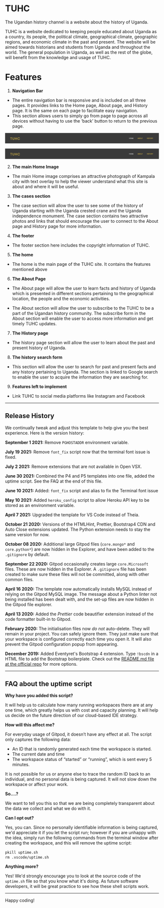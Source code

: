 # **TUHC**
The Ugandan history channel is a website about the history of Uganda.

TUHC is a website dedicated to keeping people educated about Uganda as a country, its people, the political climate, geographical climate, geographic regions, and economic climate in the past and present. The website will be aimed towards historians and students from Uganda and throughout the world. The general population in Uganda, as well as the rest of the globe, will benefit from the knowledge and usage of TUHC.

# Features
1. **Navigation Bar**

  * The entire navigation bar is responsive and is included on all three pages. It provides links to the Home page, About page, and History page. It is the same on each page to facilitate easy navigation. 
  * This section allows users to simply go from page to page across all devices without having to use the ‘back’ button to return to the previous page.

  ![The navigation bar](https://github.com/Radee1/the-ugandan-history-channel/blob/main/assets/images/navbar.png "navigation bar")

<img src="https://github.com/Radee1/the-ugandan-history-channel/blob/cfd2a66e95c908435b51d2baa8cb4f5f3b34781e/assets/images/navbar.png" alt="nav bar">

2. **The main Home Image**

  * The main Home image comprises an attractive photograph of Kampala city with text overlay to help the viewer   understand what this site is about and where it will be useful.

3. **The cases section**

 * The case section will allow the user to see some of the history of Uganda starting with the Uganda crested crane and the Uganda independence monument.  The case section contains two attractive photos and links that should encourage the user to connect to the About page and History page for more information.

4. **The footer**

 * The footer section here includes the copyright information of TUHC.

5. **The home**

 * The home is the main page of the TUHC site. It contains the features mentioned above

 6. **The About Page**

 * The About page will allow the user to learn facts and history of Uganda which is presented in different sections pertaining to the geographical location, the people and the economic activities.

 * The About section will allow the user to subscribe to the TUHC to be a part of the Ugandan history community. The subscribe form in the About section will enable the user to access more information and get timely TUHC updates.

 7. **The History page**

 * The history page section will allow the user to learn about the past and present history of Uganda.

 8. **The history search form**

 * This section will allow the user to search for past and present facts and any history pertaining to Uganda. The section is linked to Google search to enable the user to acquire the information they are searching for.

 9. **Features left to implement**

 * Link TUHC to social media platforms like Instagram and Facebook















------

## Release History

We continually tweak and adjust this template to help give you the best experience. Here is the version history:

**September 1 2021:** Remove `PGHOSTADDR` environment variable.

**July 19 2021:** Remove `font_fix` script now that the terminal font issue is fixed.

**July 2 2021:** Remove extensions that are not available in Open VSX.

**June 30 2021:** Combined the P4 and P5 templates into one file, added the uptime script. See the FAQ at the end of this file.

**June 10 2021:** Added: `font_fix` script and alias to fix the Terminal font issue

**May 10 2021:** Added `heroku_config` script to allow Heroku API key to be stored as an environment variable.

**April 7 2021:** Upgraded the template for VS Code instead of Theia.

**October 21 2020:** Versions of the HTMLHint, Prettier, Bootstrap4 CDN and Auto Close extensions updated. The Python extension needs to stay the same version for now.

**October 08 2020:** Additional large Gitpod files (`core.mongo*` and `core.python*`) are now hidden in the Explorer, and have been added to the `.gitignore` by default.

**September 22 2020:** Gitpod occasionally creates large `core.Microsoft` files. These are now hidden in the Explorer. A `.gitignore` file has been created to make sure these files will not be committed, along with other common files.

**April 16 2020:** The template now automatically installs MySQL instead of relying on the Gitpod MySQL image. The message about a Python linter not being installed has been dealt with, and the set-up files are now hidden in the Gitpod file explorer.

**April 13 2020:** Added the _Prettier_ code beautifier extension instead of the code formatter built-in to Gitpod.

**February 2020:** The initialisation files now _do not_ auto-delete. They will remain in your project. You can safely ignore them. They just make sure that your workspace is configured correctly each time you open it. It will also prevent the Gitpod configuration popup from appearing.

**December 2019:** Added Eventyret's Bootstrap 4 extension. Type `!bscdn` in a HTML file to add the Bootstrap boilerplate. Check out the <a href="https://github.com/Eventyret/vscode-bcdn" target="_blank">README.md file at the official repo</a> for more options.

------

## FAQ about the uptime script

**Why have you added this script?**

It will help us to calculate how many running workspaces there are at any one time, which greatly helps us with cost and capacity planning. It will help us decide on the future direction of our cloud-based IDE strategy.

**How will this affect me?**

For everyday usage of Gitpod, it doesn’t have any effect at all. The script only captures the following data:

- An ID that is randomly generated each time the workspace is started.
- The current date and time
- The workspace status of “started” or “running”, which is sent every 5 minutes.

It is not possible for us or anyone else to trace the random ID back to an individual, and no personal data is being captured. It will not slow down the workspace or affect your work.

**So….?**

We want to tell you this so that we are being completely transparent about the data we collect and what we do with it.

**Can I opt out?**

Yes, you can. Since no personally identifiable information is being captured, we'd appreciate it if you let the script run; however if you are unhappy with the idea, simply run the following commands from the terminal window after creating the workspace, and this will remove the uptime script:

```
pkill uptime.sh
rm .vscode/uptime.sh
```

**Anything more?**

Yes! We'd strongly encourage you to look at the source code of the `uptime.sh` file so that you know what it's doing. As future software developers, it will be great practice to see how these shell scripts work.

---

Happy coding!
